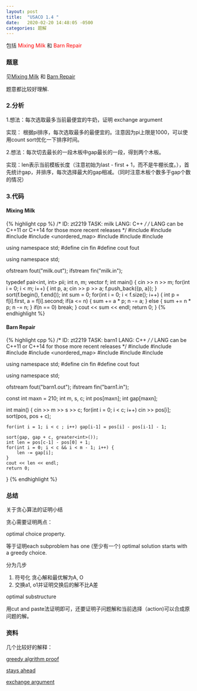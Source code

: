 ```yaml
---
layout: post
title:  "USACO 1.4 "
date:   2020-02-20 14:48:05 -0500
categories: 题解
---
```

包括
<span style="color:red">Mixing Milk </span> 和 <span style="color:red">Barn Repair </span>
### 题意

见[Mixing Milk](https://train.usaco.org/usacoprob2?a=XMu4IfCb1va&S=milk) 和 [Barn Repair](https://train.usaco.org/usacoprob2?a=XMu4IfCb1va&S=milk)

题意都比较好理解.
### 2.分析
1.想法：每次选取最多当前最便宜的牛奶，证明 exchange argument

实现： 根据pi排序，每次选取最多的最便宜的。注意因为pi上限是1000，可以使用count sort优化一下排序时间。

2.想法：每次切去最长的一段木板中gap最长的一段，得到两个木板。

实现：len表示当前模板长度（注意初始为last - first + 1，而不是牛棚长度。），首先统计gap，并排序，每次选择最大的gap相减。（同时注意木板个数多于gap个数的情况）

### 3.代码
#### Mixing Milk 
{% highlight cpp %}
/*
ID: zt2219
TASK: milk
LANG: C++
*/
/* LANG can be C++11 or C++14 for those more recent releases */
#include <iostream>
#include <fstream>
#include <string>
#include <unordered_map>
#include <vector>
#include <algorithm>
#include <cstring>

using namespace std;
#define cin fin
#define cout fout

using namespace std;

ofstream fout("milk.out");
ifstream fin("milk.in");

typedef pair<int, int> pii;
int n, m;
vector<pii> f;
int main() {
    cin >> n >> m;
    for(int i = 0; i < m; i++) {
        int p, a;
        cin >> p >> a;
        f.push_back({p, a});
    }
    sort(f.begin(), f.end());
    int sum = 0;
    for(int i = 0; i < f.size(); i++) {
        int p = f[i].first, a = f[i].second;
        if(a <= n) {
            sum += a * p; n -= a;
        } else {
            sum += n * p; n -= n;
        }
        if(n == 0) break;
    }
    cout << sum << endl;
    return 0;
}
{% endhighlight %}

#### Barn Repair 

{% highlight cpp %}
/*
ID: zt2219
TASK: barn1
LANG: C++
*/
/* LANG can be C++11 or C++14 for those more recent releases */
#include <iostream>
#include <fstream>
#include <string>
#include <unordered_map>
#include <vector>
#include <algorithm>
#include <cstring>

using namespace std;
#define cin fin
#define cout fout

using namespace std;

ofstream fout("barn1.out");
ifstream fin("barn1.in");

const int maxn = 210;
int m, s, c;
int pos[maxn];
int gap[maxn];

int main() {
    cin >> m >> s >> c;
    for(int i = 0; i < c; i++) cin >> pos[i];
    sort(pos, pos + c);

    for(int i = 1; i < c ; i++) gap[i-1] = pos[i] - pos[i-1] - 1;

    sort(gap, gap + c, greater<int>());
    int len = pos[c-1] - pos[0] + 1;
    for(int i = 0; i < c && i < m - 1; i++) {
        len -= gap[i];
    }
    cout << len << endl;
    return 0;
}
{% endhighlight %}

### 总结
关于贪心算法的证明小结

贪心需要证明两点：

optimal choice property. 

等于证明each subproblem has one (至少有一个) optimal solution starts with a greedy choice.

分为几步

1. 符号化 贪心解和最优解为A, O
2. 交换a1, o1并证明交换后的解不比A差


optimal substructure

用cut and paste法证明即可，还要证明子问题解和当前选择（action)可以合成原问题的解。


### 资料
几个比较好的解释：

[greedy algrithm proof](https://www.youtube.com/watch?v=XXBjf-7FmfI&t=457s)

[stays ahead](https://www.cs.cornell.edu/courses/cs482/2003su/handouts/greedy_ahead.pdf)

[exchange argument](https://www.cs.cornell.edu/courses/cs482/2003su/handouts/greedy_exchange.pdf)
